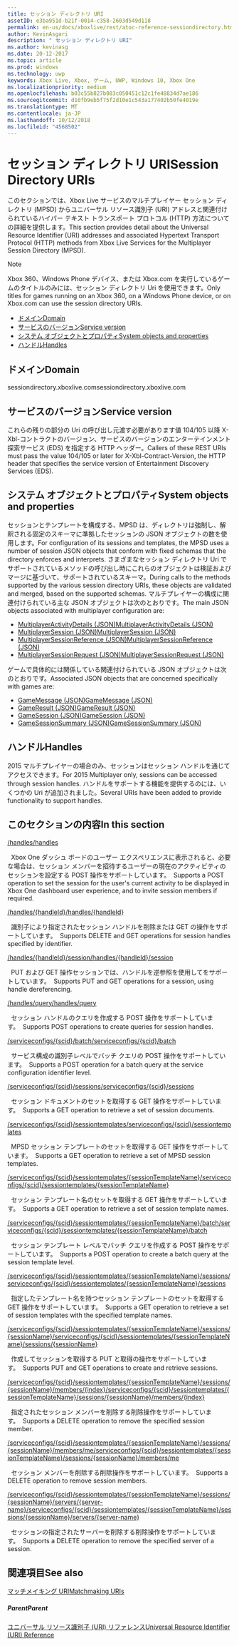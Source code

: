 ```yaml
---
title: セッション ディレクトリ URI
assetID: e3ba951d-b21f-0014-c358-2603d549d118
permalink: en-us/docs/xboxlive/rest/atoc-reference-sessiondirectory.html
author: KevinAsgari
description: " セッション ディレクトリ URI"
ms.author: kevinasg
ms.date: 20-12-2017
ms.topic: article
ms.prod: windows
ms.technology: uwp
keywords: Xbox Live, Xbox, ゲーム, UWP, Windows 10, Xbox One
ms.localizationpriority: medium
ms.openlocfilehash: b03c55b827b083c050451c12c1fe48834d7ae186
ms.sourcegitcommit: d10fb9eb5f75f2d10e1c543a177402b50fe4019e
ms.translationtype: MT
ms.contentlocale: ja-JP
ms.lasthandoff: 10/12/2018
ms.locfileid: "4568502"
---
```

# <a name="session-directory-uris"></a><span data-ttu-id="e88d4-104">セッション ディレクトリ URI</span><span class="sxs-lookup"><span data-stu-id="e88d4-104">Session Directory URIs</span></span>

<span data-ttu-id="e88d4-105">このセクションでは、Xbox Live サービスのマルチプレイヤー セッション ディレクトリ (MPSD) からユニバーサル リソース識別子 (URI) アドレスと関連付けられているハイパー テキスト トランスポート プロトコル (HTTP) 方法についての詳細を提供します。</span><span class="sxs-lookup"><span data-stu-id="e88d4-105">This section provides detail about the Universal Resource Identifier (URI) addresses and associated Hypertext Transport Protocol (HTTP) methods from Xbox Live Services for the Multiplayer Session Directory (MPSD).</span></span>


> [!NOTE] 
> <span data-ttu-id="e88d4-106">Xbox 360、Windows Phone デバイス、または Xbox.com を実行しているゲームのタイトルのみには、セッション ディレクトリ Uri を使用できます。</span><span class="sxs-lookup"><span data-stu-id="e88d4-106">Only titles for games running on an Xbox 360, on a Windows Phone device, or on Xbox.com can use the session directory URIs.</span></span>  


  * [<span data-ttu-id="e88d4-107">ドメイン</span><span class="sxs-lookup"><span data-stu-id="e88d4-107">Domain</span></span>](#ID4EUB)
  * [<span data-ttu-id="e88d4-108">サービスのバージョン</span><span class="sxs-lookup"><span data-stu-id="e88d4-108">Service version</span></span>](#ID4EZB)
  * [<span data-ttu-id="e88d4-109">システム オブジェクトとプロパティ</span><span class="sxs-lookup"><span data-stu-id="e88d4-109">System objects and properties</span></span>](#ID4EAC)
  * [<span data-ttu-id="e88d4-110">ハンドル</span><span class="sxs-lookup"><span data-stu-id="e88d4-110">Handles</span></span>](#ID4EBE)

<a id="ID4EUB"></a>


## <a name="domain"></a><span data-ttu-id="e88d4-111">ドメイン</span><span class="sxs-lookup"><span data-stu-id="e88d4-111">Domain</span></span>
<span data-ttu-id="e88d4-112">sessiondirectory.xboxlive.com</span><span class="sxs-lookup"><span data-stu-id="e88d4-112">sessiondirectory.xboxlive.com</span></span>  
<a id="ID4EZB"></a>


## <a name="service-version"></a><span data-ttu-id="e88d4-113">サービスのバージョン</span><span class="sxs-lookup"><span data-stu-id="e88d4-113">Service version</span></span>

<span data-ttu-id="e88d4-114">これらの残りの部分の Uri の呼び出し元渡す必要があります値 104/105 以降 X-Xbl-コントラクトのバージョン、サービスのバージョンのエンターテインメント探索サービス (EDS) を指定する HTTP ヘッダー。</span><span class="sxs-lookup"><span data-stu-id="e88d4-114">Callers of these REST URIs must pass the value 104/105 or later for X-Xbl-Contract-Version, the HTTP header that specifies the service version of Entertainment Discovery Services (EDS).</span></span>

<a id="ID4EAC"></a>


## <a name="system-objects-and-properties"></a><span data-ttu-id="e88d4-115">システム オブジェクトとプロパティ</span><span class="sxs-lookup"><span data-stu-id="e88d4-115">System objects and properties</span></span>

<span data-ttu-id="e88d4-116">セッションとテンプレートを構成する、MPSD は、ディレクトリは強制し、解釈される固定のスキーマに準拠したセッションの JSON オブジェクトの数を使用します。</span><span class="sxs-lookup"><span data-stu-id="e88d4-116">For configuration of its sessions and templates, the MPSD uses a number of session JSON objects that conform with fixed schemas that the directory enforces and interprets.</span></span> <span data-ttu-id="e88d4-117">さまざまなセッション ディレクトリ Uri でサポートされているメソッドの呼び出し時にこれらのオブジェクトは検証およびマージに基づいて、サポートされているスキーマ。</span><span class="sxs-lookup"><span data-stu-id="e88d4-117">During calls to the methods supported by the various session directory URIs, these objects are validated and merged, based on the supported schemas.</span></span> <span data-ttu-id="e88d4-118">マルチプレイヤーの構成に関連付けられている主な JSON オブジェクトは次のとおりです。</span><span class="sxs-lookup"><span data-stu-id="e88d4-118">The main JSON objects associated with multiplayer configuration are:</span></span>

   *  [<span data-ttu-id="e88d4-119">MultiplayerActivityDetails (JSON)</span><span class="sxs-lookup"><span data-stu-id="e88d4-119">MultiplayerActivityDetails (JSON)</span></span>](../../json/json-multiplayeractivitydetails.md)
   *  [<span data-ttu-id="e88d4-120">MultiplayerSession (JSON)</span><span class="sxs-lookup"><span data-stu-id="e88d4-120">MultiplayerSession (JSON)</span></span>](../../json/json-multiplayersession.md)
   *  [<span data-ttu-id="e88d4-121">MultiplayerSessionReference (JSON)</span><span class="sxs-lookup"><span data-stu-id="e88d4-121">MultiplayerSessionReference (JSON)</span></span>](../../json/json-multiplayersessionreference.md)
   *  [<span data-ttu-id="e88d4-122">MultiplayerSessionRequest (JSON)</span><span class="sxs-lookup"><span data-stu-id="e88d4-122">MultiplayerSessionRequest (JSON)</span></span>](../../json/json-multiplayersessionrequest.md)


<span data-ttu-id="e88d4-123">ゲームで具体的には関係している関連付けられている JSON オブジェクトは次のとおりです。</span><span class="sxs-lookup"><span data-stu-id="e88d4-123">Associated JSON objects that are concerned specifically with games are:</span></span>

   *  [<span data-ttu-id="e88d4-124">GameMessage (JSON)</span><span class="sxs-lookup"><span data-stu-id="e88d4-124">GameMessage (JSON)</span></span>](../../json/json-gamemessage.md)
   *  [<span data-ttu-id="e88d4-125">GameResult (JSON)</span><span class="sxs-lookup"><span data-stu-id="e88d4-125">GameResult (JSON)</span></span>](../../json/json-gameresult.md)
   *  [<span data-ttu-id="e88d4-126">GameSession (JSON)</span><span class="sxs-lookup"><span data-stu-id="e88d4-126">GameSession (JSON)</span></span>](../../json/json-gamesession.md)
   *  [<span data-ttu-id="e88d4-127">GameSessionSummary (JSON)</span><span class="sxs-lookup"><span data-stu-id="e88d4-127">GameSessionSummary (JSON)</span></span>](../../json/json-gamesessionsummary.md)


<a id="ID4EBE"></a>


## <a name="handles"></a><span data-ttu-id="e88d4-128">ハンドル</span><span class="sxs-lookup"><span data-stu-id="e88d4-128">Handles</span></span>

<span data-ttu-id="e88d4-129">2015 マルチプレイヤーの場合のみ、セッションはセッション ハンドルを通じてアクセスできます。</span><span class="sxs-lookup"><span data-stu-id="e88d4-129">For 2015 Multiplayer only, sessions can be accessed through session handles.</span></span> <span data-ttu-id="e88d4-130">ハンドルをサポートする機能を提供するのには、いくつかの Uri が追加されました。</span><span class="sxs-lookup"><span data-stu-id="e88d4-130">Several URIs have been added to provide functionality to support handles.</span></span>  
<a id="ID4EFE"></a>


## <a name="in-this-section"></a><span data-ttu-id="e88d4-131">このセクションの内容</span><span class="sxs-lookup"><span data-stu-id="e88d4-131">In this section</span></span>

[<span data-ttu-id="e88d4-132">/handles</span><span class="sxs-lookup"><span data-stu-id="e88d4-132">/handles</span></span>](uri-handles.md)

<span data-ttu-id="e88d4-133">&nbsp;&nbsp;Xbox One ダッシュ ボードのユーザー エクスペリエンスに表示されると、必要な場合は、セッション メンバーを招待するユーザーの現在のアクティビティのセッションを設定する POST 操作をサポートしています。</span><span class="sxs-lookup"><span data-stu-id="e88d4-133">&nbsp;&nbsp;Supports a POST operation to set the session for the user's current activity to be displayed in Xbox One dashboard user experience, and to invite session members if required.</span></span>

[<span data-ttu-id="e88d4-134">/handles/{handleId}</span><span class="sxs-lookup"><span data-stu-id="e88d4-134">/handles/{handleId}</span></span>](uri-handleshandleid.md)

<span data-ttu-id="e88d4-135">&nbsp;&nbsp;識別子により指定されたセッション ハンドルを削除または GET の操作をサポートしています。</span><span class="sxs-lookup"><span data-stu-id="e88d4-135">&nbsp;&nbsp;Supports DELETE and GET operations for session handles specified by identifier.</span></span>

[<span data-ttu-id="e88d4-136">/handles/{handleId}/session</span><span class="sxs-lookup"><span data-stu-id="e88d4-136">/handles/{handleId}/session</span></span>](uri-handleshandleidsession.md)

<span data-ttu-id="e88d4-137">&nbsp;&nbsp;PUT および GET 操作セッションでは、ハンドルを逆参照を使用してをサポートしています。</span><span class="sxs-lookup"><span data-stu-id="e88d4-137">&nbsp;&nbsp;Supports PUT and GET operations for a session, using handle dereferencing.</span></span>

[<span data-ttu-id="e88d4-138">/handles/query</span><span class="sxs-lookup"><span data-stu-id="e88d4-138">/handles/query</span></span>](uri-handlesquery.md)

<span data-ttu-id="e88d4-139">&nbsp;&nbsp;セッション ハンドルのクエリを作成する POST 操作をサポートしています。</span><span class="sxs-lookup"><span data-stu-id="e88d4-139">&nbsp;&nbsp;Supports POST operations to create queries for session handles.</span></span>

[<span data-ttu-id="e88d4-140">/serviceconfigs/{scid}/batch</span><span class="sxs-lookup"><span data-stu-id="e88d4-140">/serviceconfigs/{scid}/batch</span></span>](uri-serviceconfigsscidbatch.md)

<span data-ttu-id="e88d4-141">&nbsp;&nbsp;サービス構成の識別子レベルでバッチ クエリの POST 操作をサポートしています。</span><span class="sxs-lookup"><span data-stu-id="e88d4-141">&nbsp;&nbsp;Supports a POST operation for a batch query at the service configuration identifier level.</span></span>

[<span data-ttu-id="e88d4-142">/serviceconfigs/{scid}/sessions</span><span class="sxs-lookup"><span data-stu-id="e88d4-142">/serviceconfigs/{scid}/sessions</span></span>](uri-serviceconfigsscidsessions.md)

<span data-ttu-id="e88d4-143">&nbsp;&nbsp;セッション ドキュメントのセットを取得する GET 操作をサポートしています。</span><span class="sxs-lookup"><span data-stu-id="e88d4-143">&nbsp;&nbsp;Supports a GET operation to retrieve a set of session documents.</span></span>

[<span data-ttu-id="e88d4-144">/serviceconfigs/{scid}/sessiontemplates</span><span class="sxs-lookup"><span data-stu-id="e88d4-144">/serviceconfigs/{scid}/sessiontemplates</span></span>](uri-serviceconfigsscidsessiontemplates.md)

<span data-ttu-id="e88d4-145">&nbsp;&nbsp;MPSD セッション テンプレートのセットを取得する GET 操作をサポートしています。</span><span class="sxs-lookup"><span data-stu-id="e88d4-145">&nbsp;&nbsp;Supports a GET operation to retrieve a set of MPSD session templates.</span></span>

[<span data-ttu-id="e88d4-146">/serviceconfigs/{scid}/sessiontemplates/{sessionTemplateName}</span><span class="sxs-lookup"><span data-stu-id="e88d4-146">/serviceconfigs/{scid}/sessiontemplates/{sessionTemplateName}</span></span>](uri-serviceconfigsscidsessiontemplatessessiontemplatename.md)

<span data-ttu-id="e88d4-147">&nbsp;&nbsp;セッション テンプレート名のセットを取得する GET 操作をサポートしています。</span><span class="sxs-lookup"><span data-stu-id="e88d4-147">&nbsp;&nbsp;Supports a GET operation to retrieve a set of session template names.</span></span>

[<span data-ttu-id="e88d4-148">/serviceconfigs/{scid}/sessiontemplates/{sessionTemplateName}/batch</span><span class="sxs-lookup"><span data-stu-id="e88d4-148">/serviceconfigs/{scid}/sessiontemplates/{sessionTemplateName}/batch</span></span>](uri-serviceconfigscidsessiontemplatessessiontemplatenamebatch.md)

<span data-ttu-id="e88d4-149">&nbsp;&nbsp;セッション テンプレート レベルでバッチ クエリを作成する POST 操作をサポートしています。</span><span class="sxs-lookup"><span data-stu-id="e88d4-149">&nbsp;&nbsp;Supports a POST operation to create a batch query at the session template level.</span></span>

[<span data-ttu-id="e88d4-150">/serviceconfigs/{scid}/sessiontemplates/{sessionTemplateName}/sessions</span><span class="sxs-lookup"><span data-stu-id="e88d4-150">/serviceconfigs/{scid}/sessiontemplates/{sessionTemplateName}/sessions</span></span>](uri-serviceconfigsscidsessiontemplatessessiontemplatenamesessions.md)

<span data-ttu-id="e88d4-151">&nbsp;&nbsp;指定したテンプレート名を持つセッション テンプレートのセットを取得する GET 操作をサポートしています。</span><span class="sxs-lookup"><span data-stu-id="e88d4-151">&nbsp;&nbsp;Supports a GET operation to retrieve a set of session templates with the specified template names.</span></span>

[<span data-ttu-id="e88d4-152">/serviceconfigs/{scid}/sessiontemplates/{sessionTemplateName}/sessions/{sessionName}</span><span class="sxs-lookup"><span data-stu-id="e88d4-152">/serviceconfigs/{scid}/sessiontemplates/{sessionTemplateName}/sessions/{sessionName}</span></span>](uri-serviceconfigsscidsessiontemplatessessiontemplatenamesessionssessionname.md)

<span data-ttu-id="e88d4-153">&nbsp;&nbsp;作成してセッションを取得する PUT と取得の操作をサポートしています。</span><span class="sxs-lookup"><span data-stu-id="e88d4-153">&nbsp;&nbsp;Supports PUT and GET operations to create and retrieve sessions.</span></span>

[<span data-ttu-id="e88d4-154">/serviceconfigs/{scid}/sessiontemplates/{sessionTemplateName}/sessions/{sessionName}/members/{index}</span><span class="sxs-lookup"><span data-stu-id="e88d4-154">/serviceconfigs/{scid}/sessiontemplates/{sessionTemplateName}/sessions/{sessionName}/members/{index}</span></span>](uri-serviceconfigsscidsessiontemplatessessiontemplatenamesessionnamemembersindex.md)

<span data-ttu-id="e88d4-155">&nbsp;&nbsp;指定されたセッション メンバーを削除する削除操作をサポートしています。</span><span class="sxs-lookup"><span data-stu-id="e88d4-155">&nbsp;&nbsp;Supports a DELETE operation to remove the specified session member.</span></span>

[<span data-ttu-id="e88d4-156">/serviceconfigs/{scid}/sessiontemplates/{sessionTemplateName}/sessions/{sessionName}/members/me</span><span class="sxs-lookup"><span data-stu-id="e88d4-156">/serviceconfigs/{scid}/sessiontemplates/{sessionTemplateName}/sessions/{sessionName}/members/me</span></span>](uri-serviceconfigsscidsessiontemplatessessiontemplatenamesessionssessionnamemembersme.md)

<span data-ttu-id="e88d4-157">&nbsp;&nbsp;セッション メンバーを削除する削除操作をサポートしています。</span><span class="sxs-lookup"><span data-stu-id="e88d4-157">&nbsp;&nbsp;Supports a DELETE operation to remove session members.</span></span>

[<span data-ttu-id="e88d4-158">/serviceconfigs/{scid}/sessiontemplates/{sessionTemplateName}/sessions/{sessionName}/servers/{server-name}</span><span class="sxs-lookup"><span data-stu-id="e88d4-158">/serviceconfigs/{scid}/sessiontemplates/{sessionTemplateName}/sessions/{sessionName}/servers/{server-name}</span></span>](uri-serviceconfigsscidsessiontemplatessessiontemplatenamesessionnamemembersservername.md)

<span data-ttu-id="e88d4-159">&nbsp;&nbsp;セッションの指定されたサーバーを削除する削除操作をサポートしています。</span><span class="sxs-lookup"><span data-stu-id="e88d4-159">&nbsp;&nbsp;Supports a DELETE operation to remove the specified server of a session.</span></span>

<a id="ID4ESF"></a>


## <a name="see-also"></a><span data-ttu-id="e88d4-160">関連項目</span><span class="sxs-lookup"><span data-stu-id="e88d4-160">See also</span></span>

<a id="ID4EUF"></a>

   [<span data-ttu-id="e88d4-161">マッチメイキング URI</span><span class="sxs-lookup"><span data-stu-id="e88d4-161">Matchmaking URIs</span></span>](../matchtickets/atoc-reference-matchtickets.md)


<a id="ID4E1F"></a>


##### <a name="parent"></a><span data-ttu-id="e88d4-162">Parent</span><span class="sxs-lookup"><span data-stu-id="e88d4-162">Parent</span></span>

[<span data-ttu-id="e88d4-163">ユニバーサル リソース識別子 (URI) リファレンス</span><span class="sxs-lookup"><span data-stu-id="e88d4-163">Universal Resource Identifier (URI) Reference</span></span>](../atoc-xboxlivews-reference-uris.md)

